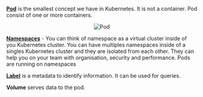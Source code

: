 [**Pod**](https://kubernetes.io/docs/concepts/workloads/pods/pod/) is the smallest concept we have in Kubernetes. It is not a container. Pod consist of one or more containers.

<p style="text-align:center;"><img src="/andresguisado/courses/kubernetes-basic-concepts/pods/assets/pod.png" alt="Pod"></p>

[**Namespaces**](https://kubernetes.io/docs/concepts/overview/working-with-objects/namespaces/) - You can think of namespace as a virtual cluster inside of you Kubernetes cluster. You can have multiples namespaces inside of a singles Kubernetes cluster and they are isolated from each other. They can help you on your team with organisation, security and performance. Pods are running on namespaces

[**Label**](https://kubernetes.io/docs/concepts/overview/working-with-objects/labels/) is a metadata to identify information. It can be used for queries.

**Volume** serves data to the pod.




